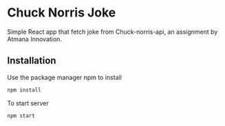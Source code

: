 # Chuck Norris Joke

Simple React app that fetch joke from Chuck-norris-api, an assignment by Atmana Innovation.
## Installation

Use the package manager npm to install

```bash
npm install
```
To start server
```bash
npm start
```